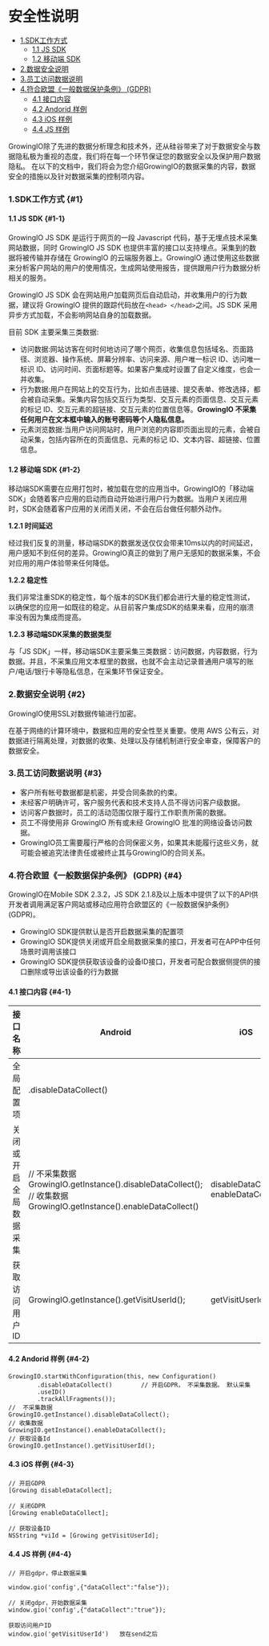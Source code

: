 # 安全性说明

* [1.SDK工作方式](privacy.md#1)
  * [1.1 JS SDK](privacy.md#1-1)
  * [1.2 移动端 SDK](privacy.md#1-2)
* [2.数据安全说明](privacy.md#2)
* [3.员工访问数据说明](privacy.md#3)
* [4.符合欧盟《一般数据保护条例》 \(GDPR\)](privacy.md#4)
  * [4.1 接口内容](privacy.md#4-1)
  * [4.2 Andorid 样例](privacy.md#4-2)
  * [4.3 iOS 样例](privacy.md#4-3)
  * [4.4 JS 样例](privacy.md#4-4)

GrowingIO除了先进的数据分析理念和技术外，还从硅谷带来了对于数据安全与数据隐私极为重视的态度，我们将在每一个环节保证您的数据安全以及保护用户数据隐私。 在以下的文档中，我们将会为您介绍GrowingIO的数据采集的内容，数据安全的措施以及针对数据采集的控制项内容。

### 1.SDK工作方式 {#1}

#### 1.1 JS SDK {#1-1}

GrowingIO JS SDK 是运行于网页的一段 Javascript 代码，基于无埋点技术采集网站数据，同时 GrowingIO JS SDK 也提供丰富的接口以支持埋点。采集到的数据将被传输并存储在 GrowingIO 的云端服务器上。GrowingIO 通过使用这些数据来分析客户网站的用户的使用情况，生成网站使用报告，提供跟用户行为数据分析相关的服务。

GrowingIO JS SDK 会在网站用户加载网页后自动启动，并收集用户的行为数据，建议将 GrowingIO 提供的跟踪代码放在`<head> </head>`之间。JS SDK 采用异步方式加载，不会影响网站自身的加载数据。

目前 SDK 主要采集三类数据:

* 访问数据:网站访客在何时何地访问了哪个网页，收集信息包括域名、页面路径、浏览器、操作系统、屏幕分辨率、访问来源、用户唯一标识 ID、访问唯一标识 ID、访问时间、页面标题等。如果客户集成时设置了自定义维度，也会一并收集。
* 行为数据:用户在网站上的交互行为，比如点击链接、提交表单、修改选择，都会被自动采集。采集内容包括交互行为类型、交互元素的页面信息、交互元素的标记 ID、交互元素的超链接、交互元素的位置信息等。**GrowingIO 不采集任何用户在文本框中输入的账号密码等个人隐私信息。**
* 元素浏览数据:当用户访问网站时，用户浏览的内容即页面出现的元素，会被自动采集，包括内容所在的页面信息、元素的标记 ID、文本内容、超链接、位置信息。

#### 1.2 移动端 SDK {#1-2}

移动端SDK需要在应用打包时，被加载在您的应用当中。GrowingIO的「移动端SDK」会随着客户应用的启动而自动开始进行用户行为数据。当用户关闭应用时，SDK会随着客户应用的关闭而关闭，不会在后台做任何额外动作。

**1.2.1 时间延迟**

经过我们反复的测量，移动端SDK的数据发送仅仅会带来10ms以内的时间延迟，用户感知不到任何的差异。GrowingIO真正的做到了用户无感知的数据采集，不会对应用的用户体验带来任何降低。

**1.2.2 稳定性**

我们非常注重SDK的稳定性，每个版本的SDK我们都会进行大量的稳定性测试，以确保您的应用一如既往的稳定。从目前客户集成SDK的结果来看，应用的崩溃率没有因为集成而提高。

**1.2.3 移动端SDK采集的数据类型**

与「JS SDK」一样，移动端SDK主要采集三类数据：访问数据，内容数据，行为数据。并且，不采集应用文本框里的数据，也就不会主动记录普通用户填写的账户/电话/银行卡等隐私信息，在采集环节保证安全。

### 2.数据安全说明 {#2}

GrowingIO使用SSL对数据传输进行加密。

在基于网络的计算环境中，数据和应用的安全性至关重要。使用 AWS 公有云，对数据进行隔离处理，对数据的收集、处理以及存储机制进行安全审查，保障客户的数据安全。

### 3.员工访问数据说明 {#3}

* 客户所有帐号数据都是机密，并受合同条款的约束。
* 未经客户明确许可，客户服务代表和技术支持人员不得访问客户级数据。
* 访问客户数据时，员工的活动范围仅限于履行工作职责所需的数据。
* 员工不得使用非 GrowingIO 所有或未经 GrowingIO 批准的网络设备访问数据。
* GrowingIO员工需要履行严格的合同保密义务，如果其未能履行这些义务，就可能会被追究法律责任或被终止其与GrowingIO的合同关系。

### 4.符合欧盟《一般数据保护条例》 \(GDPR\) {#4}

GrowingIO在Mobile SDK 2.3.2，JS SDK 2.1.8及以上版本中提供了以下的API供开发者调用满足客户网站或移动应用符合欧盟区的《一般数据保护条例》\(GDPR\)。

* GrowingIO SDK提供默认是否开启数据采集的配置项
* GrowingIO SDK提供关闭或开启全局数据采集的接口，开发者可在APP中任何场景时调用该接口
* GrowingIO SDK提供获取该设备的设备ID接口，开发者可配合数据侧提供的接口删除或导出该设备的行为数据

#### 4.1 接口内容 {#4-1}

| 接口名称 | Android | iOS | JS |
| --- | --- | --- | --- |
| 全局配置项 | .disableDataCollect\(\) |  |  |
| 关闭或开启全局数据采集 | // 不采集数据 GrowingIO.getInstance\(\).disableDataCollect\(\); // 收集数据 GrowingIO.getInstance\(\).enableDataCollect\(\) | disableDataCollect    enableDataCollect | // 开启gdpr，停止数据采集 window.gio\('config',{"dataCollect":"false"}\); // 关闭gdpr，开始数据采集 window.gio\('config',{"dataCollect":"true"}\); 放在send之前 |
| 获取访问用户ID | GrowingIO.getInstance\(\).getVisitUserId\(\); | getVisitUserId | window.gio\('getVisitUserId'\); 放在send之后 |

#### **4.2 Andorid 样例** {#4-2}

```text
GrowingIO.startWithConfiguration(this, new Configuration()
        .disableDataCollect()        // 开启GDPR， 不采集数据。 默认采集
        .useID()
        .trackAllFragments());
//  不采集数据
GrowingIO.getInstance().disableDataCollect();
// 收集数据
GrowingIO.getInstance().enableDataCollect();
// 获取设备Id
GrowingIO.getInstance().getVisitUserId();
```

#### **4.3 iOS 样例** {#4-3}

```text
// 开启GDPR
[Growing disableDataCollect];

// 关闭GDPR
[Growing enableDataCollect];

// 获取设备ID
NSString *viId = [Growing getVisitUserId];
```

#### **4.4 JS 样例** {#4-4}

```text
// 开启gdpr，停止数据采集

window.gio('config',{"dataCollect":"false"});

// 关闭gdpr，开始数据采集
window.gio('config',{"dataCollect":"true"});

获取访问用户ID
window.gio('getVisitUserId')   放在send之后
```

